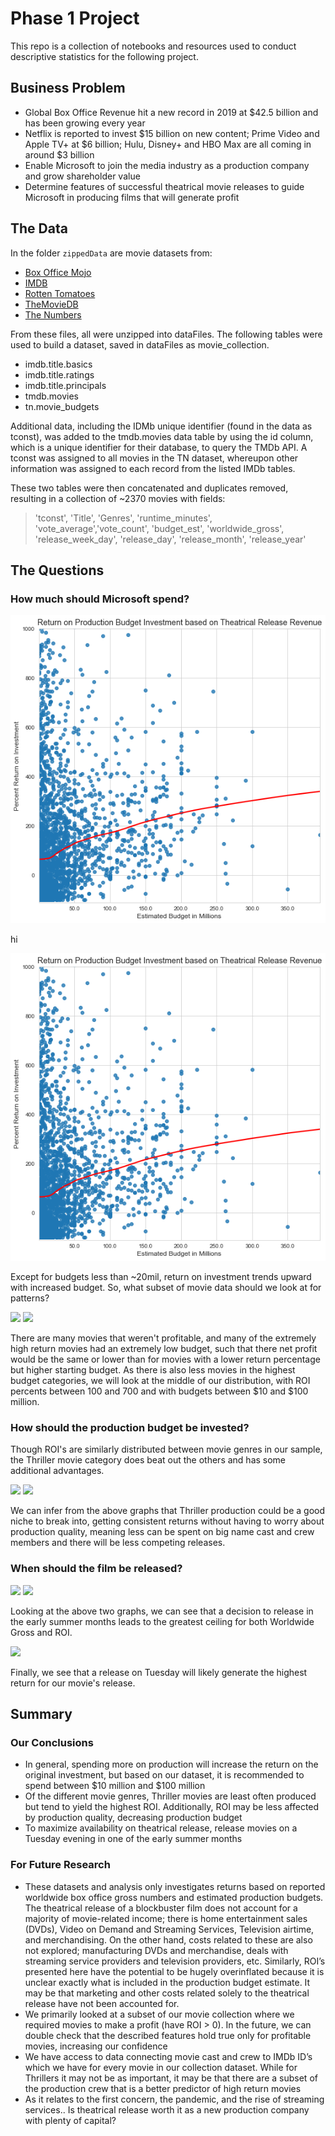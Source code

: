 # Phase 1 Project

This repo is a collection of notebooks and resources used to conduct descriptive statistics for the following project.

## Business Problem

* Global Box Office Revenue hit a new record in 2019 at $42.5 billion and has been growing every year
* Netflix is reported to invest $15 billion on new content; Prime Video and Apple TV+ at $6 billion; Hulu, Disney+ and HBO Max are all   coming in around $3 billion
* Enable Microsoft to join the media industry as a production company and grow shareholder value
* Determine features of successful theatrical movie releases to guide Microsoft in producing films that will generate profit

## The Data

In the folder `zippedData` are movie datasets from:

* [Box Office Mojo](https://www.boxofficemojo.com/)
* [IMDB](https://www.imdb.com/)
* [Rotten Tomatoes](https://www.rottentomatoes.com/)
* [TheMovieDB](https://www.themoviedb.org/)
* [The Numbers](https://www.the-numbers.com/)

From these files, all were unzipped into dataFiles. The following tables were used to build a dataset, saved in dataFiles as movie_collection.
* imdb.title.basics
* imdb.title.ratings
* imdb.title.principals
* tmdb.movies
* tn.movie_budgets

Additional data, including the IDMb unique identifier (found in the data as tconst), was added to the tmdb.movies data table by using the id column, which is a unique identifier for their database, to query the TMDb API. A tconst was assigned to all movies in the TN dataset, whereupon other information was assigned to each record from the listed IMDb tables.

These two tables were then concatenated and duplicates removed, resulting in a collection of ~2370 movies with fields:
> 'tconst', 'Title', 'Genres', 'runtime_minutes', 'vote_average','vote_count', 'budget_est', 'worldwide_gross', 'release_week_day',
> 'release_day', 'release_month', 'release_year'

## The Questions

### How much should Microsoft spend?

<img src="Media/ROIvBudgetLOESS.png">

hi 

![](Media/ROIvBudgetLOESS.png)

Except for budgets less than ~20mil, return on investment trends upward with increased budget. So, what subset of movie data should we look at for patterns?

<img src="ColoredGrossvBudget.png">
<img src="ROIdistribution.png">

There are many movies that weren't profitable, and many of the extremely high return movies had an extremely low budget, such that there net profit would be the same or lower than for movies with a lower return percentage but higher starting budget. As there is also less movies in the highest budget categories, we will look at the middle of our distribution, with ROI percents between 100 and 700 and with budgets between $10 and $100 million.

### How should the production budget be invested?

Though ROI's are similarly distributed between movie genres in our sample, the Thriller movie category does beat out the others and has some additional advantages.

<img src="GenreBoxRating.png">
<img src="MovieGenresBar.png">

We can infer from the above graphs that Thriller production could be a good niche to break into, getting consistent returns without having to worry about production quality, meaning less can be spent on big name cast and crew members and there will be less competing releases.


### When should the film be released?

<img src="monthGross.png">
<img src="monthROI.png">

Looking at the above two graphs, we can see that a decision to release in the early summer months leads to the greatest ceiling for both Worldwide Gross and ROI.

<img src="weekdayROI.png">

Finally, we see that a release on Tuesday will likely generate the highest return for our movie's release.


## Summary

### Our Conclusions

* In general, spending more on production will increase the return on the original investment, but based on our dataset, it is recommended to spend between $10 million and $100 million
* Of the different movie genres, Thriller movies are least often produced but tend to yield the highest ROI. Additionally, ROI may be less affected by production quality, decreasing production budget
* To maximize availability on theatrical release, release movies on a Tuesday evening in one of the early summer months


### For Future Research

* These datasets and analysis only investigates returns based on reported worldwide box office gross numbers and estimated production budgets. The theatrical release of a blockbuster film does not account for a majority of movie-related income; there is home entertainment sales (DVDs), Video on Demand and Streaming Services, Television airtime,  and merchandising. On the other hand, costs related to these are also not explored; manufacturing DVDs and merchandise, deals with streaming service providers and television providers, etc. Similarly, ROI’s presented here have the potential to be hugely overinflated because it is unclear exactly what is included in the production budget estimate. It may be that marketing and other costs related solely to the theatrical release have not been accounted for.
* We primarily looked at a subset of our movie collection where we required movies to make a profit (have ROI > 0). In the future, we can double check that the described features hold true only for profitable movies, increasing our confidence
* We have access to data connecting movie cast and crew to IMDb ID’s which we have for every movie in our collection dataset. While for Thrillers it may not be as important, it may be that there are a subset of the production crew that is a better predictor of high return movies
* As it relates to the first concern, the pandemic, and the rise of streaming services.. Is theatrical release worth it as a new production company with plenty of capital?

